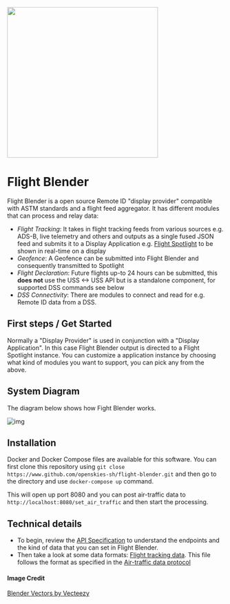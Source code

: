 <img src="https://i.imgur.com/YIfAsfV.jpg" width="350">

# Flight Blender

Flight Blender is a open source Remote ID "display provider" compatible with ASTM standards and a flight feed aggregator. It has different modules that can process and relay data:

- _Flight Tracking_: It takes in flight tracking feeds from various sources e.g. ADS-B, live telemetry and others and outputs as a single fused JSON feed and submits it to a Display Application e.g. [Flight Spotlight](https://github.com/openskies-sh/flight-spotlight) to be shown in real-time on a display
- _Geofence_: A Geofence can be submitted into Flight Blender and consequently transmitted to Spotlight
- _Flight Declaration_: Future flights up-to 24 hours can be submitted, this __does not__ use the USS <-> USS API but is a standalone component, for supported DSS commands see below
- _DSS Connectivity_: There are modules to connect and read for e.g. Remote ID data from a DSS.

## First steps / Get Started

Normally a "Display Provider" is used in conjunction with a "Display Application". In this case Flight Blender output is directed to a Flight Spotlight instance. You can customize a application instance by choosing what kind of modules you want to support, you can pick any from the above.

## System Diagram

The diagram below shows how Fight Blender works.

![img](https://i.imgur.com/7Ii62ZD.png)

## Installation

Docker and Docker Compose files are available for this software. You can first clone this repository using `git close https://www.github.com/openskies-sh/flight-blender.git` and then go to the directory and use `docker-compose up` command.

This will open up port 8080 and you can post air-traffic data to `http://localhost:8080/set_air_traffic` and then start the processing.

## Technical details

- To begin, review the [API Specification](http://redocly.github.io/redoc/?url=https://raw.githubusercontent.com/openskies-sh/flight-blender/master/api/flight-blender-1.0.0-resolved.yaml) to understand the endpoints and the kind of data that you can set in Flight Blender.
- Then take a look at some data formats: [Flight tracking data](https://github.com/openskies-sh/flight-blender/blob/master/importers/air_traffic_samples/micro_flight_data_single.json). This file follows the format as specified in the [Air-traffic data protocol](https://github.com/openskies-sh/airtraffic-data-protocol-development/blob/master/Airtraffic-Data-Protocol.md)

#### Image Credit

<a href="https://www.vecteezy.com/free-vector/blender">Blender Vectors by Vecteezy</a>
